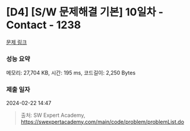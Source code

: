 # [D4] [S/W 문제해결 기본] 10일차 - Contact - 1238 

[문제 링크](https://swexpertacademy.com/main/code/problem/problemDetail.do?contestProbId=AV15B1cKAKwCFAYD) 

### 성능 요약

메모리: 27,704 KB, 시간: 195 ms, 코드길이: 2,250 Bytes

### 제출 일자

2024-02-22 14:47



> 출처: SW Expert Academy, https://swexpertacademy.com/main/code/problem/problemList.do